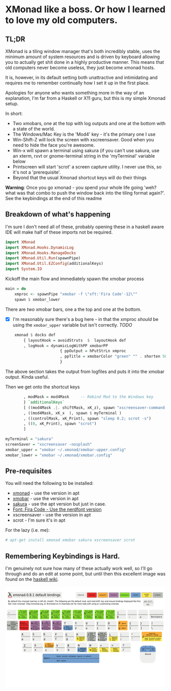 # XMonad like a boss. Or how I learned to love my old computers.

## TL;DR

XMonad is a tiling window manager that's both incredibly stable, uses the minimum amount of system resources and is driven by keyboard allowing you to actually get shit done in a highly productive manner. This means that old computers never become useless, they just become xmonad hosts. 

It is, however, in its default setting both unattractive and intimidating and requires me to remember continually how I set it up in the first place.

Apologies for anyone who wants something more in the way of an explanation, I'm far from a Haskell or X11 guru, but this is my simple Xmonad setup.


In short:
* Two xmobars, one at the top with log outputs and one at the bottom with a state of the world. 
* The Windows/Mac Key is the 'Mod4' key - it's the primary one I use
* Win-Shift-Z will lock the screen with xscreensaver. Good when you need to hide the face you're awesome.
* Win-x will spawn a terminal using sakura (if you can't use sakura, use an xterm, rxvt or gnome-terminal string in the 'myTerminal' variable below
* Printscreen will start 'scrot' a screen capture utility. I never use this, so it's not a 'prerequisite'.
* Beyond that the usual Xmonad shortcut keys will do their things

**Warning**: Once you go xmonad - you spend your whole life going 'weh? what was that combo to push the window back into the tiling format again?'. See the keybindings at the end of this readme

## Breakdown of what's happening
I'm sure I don't need all of these, probably opening these in a haskell aware IDE will make half of these imports not be required.

```haskell
import XMonad
import XMonad.Hooks.DynamicLog
import XMonad.Hooks.ManageDocks
import XMonad.Util.Run(spawnPipe)
import XMonad.Util.EZConfig(additionalKeys)
import System.IO
```

Kickoff the main flow and immediately spawn the xmobar process

```haskell
main = do   
    xmproc <- spawnPipe "xmobar -f \"xft:'Fira Code'-12\""
    spawn $ xmobar_lower
```
There are *two* xmobar bars, one a the top and one at the bottom. 

- [x] I'm reasonably sure there's a bug here - in that the xmproc *should* be using the ```xmobar_upper``` variable but isn't correctly. *TODO*

```haskell
    xmonad $ docks def
        { layoutHook = avoidStruts  $  layoutHook def
        , logHook = dynamicLogWithPP xmobarPP
                        { ppOutput = hPutStrLn xmproc
                        , ppTitle = xmobarColor "green" "" . shorten 50
                        }
```
The above section takes the output from logfiles and puts it into the xmobar output. Kinda useful.

Then we get onto the shortcut keys
```haskell
        , modMask = mod4Mask     -- Rebind Mod to the Windows key
        } `additionalKeys`
        [ ((mod4Mask .|. shiftMask, xK_z), spawn "xscreensaver-command -lock")
        , ((mod4Mask, xK_x  ), spawn $ myTerminal )
        , ((controlMask, xK_Print), spawn "sleep 0.2; scrot -s")
        , ((0, xK_Print), spawn "scrot")
        ]
```
```haskell
myTerminal = "sakura"
screenSaver = "xscreensaver -nosplash"
xmobar_upper = "xmobar ~/.xmonad/xmobar-upper.config"
xmobar_lower = "xmobar ~/.xmonad/xmobar.config"
```

## Pre-requisites

You will need the following to be installed:

* [xmonad](https://xmonad.org/documentation.html) - use the version in apt
* [xmobar](https://xmobar.org/) - use the version in apt
* [sakura](http://troubleshooters.com/linux/sakura.htm) - use the apt version but just in case.
* [Font: Fira Code - Use the nerdfont version](https://github.com/ryanoasis/nerd-fonts)
* xscreensaver - use the version in apt
* scrot - I'm sure it's in apt   

For the lazy (i.e. me):
```bash
# apt-get install xmonad xmobar sakura xscreensaver scrot
```


## Remembering Keybindings is Hard.

I'm genuinely not sure how many of these actually work well, so I'll go through and do an edit at some point, but until then this excellent image was found on the [haskell wiki](https://wiki.haskell.org/wikiupload/b/b8/Xmbindings.png).

![Local copy in case of the apocalypse](Xmbindings.png)


